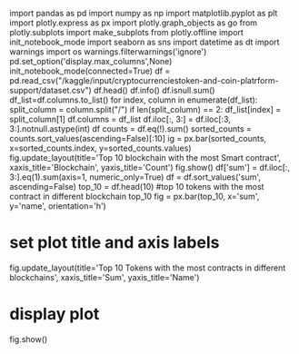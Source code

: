 import pandas as pd
import numpy as np
import matplotlib.pyplot as plt
import plotly.express as px
import plotly.graph_objects as go
from plotly.subplots import make_subplots
from plotly.offline import init_notebook_mode
import seaborn as sns
import datetime as dt
import warnings
import os 
warnings.filterwarnings('ignore')
pd.set_option('display.max_columns',None)
init_notebook_mode(connected=True)
df = pd.read_csv("/kaggle/input/cryptocurrenciestoken-and-coin-platrform-support/dataset.csv")
df.head()
df.info()
df.isnull.sum()
df_list=df.columns.to_list()
for index, column in enumerate(df_list):
split_column = column.split("/")
if len(split_column) == 2:
   df_list[index] = split_column[1]
df.columns = df_list
df.iloc[:, 3:] = df.iloc[:3, 3:].notnull.astype(int)
df
counts = df.eq(!).sum()
sorted_counts = counts.sort_values(ascending=False)[:10]
ig = px.bar(sorted_counts, x=sorted_counts.index, y=sorted_counts.values)
fig.update_layout(title='Top 10 blockchain with the most Smart contract', xaxis_title='Blockchain', yaxis_title='Count')
fig.show()
df['sum'] = df.iloc[:, 3:].eq(1).sum(axis=1, numeric_only=True)
df = df.sort_values('sum', ascending=False)
top_10 = df.head(10)
#top 10 tokens with the most contract in different blockchain
top_10
fig = px.bar(top_10, x='sum', y='name', orientation='h')
# set plot title and axis labels
fig.update_layout(title='Top 10 Tokens with the most contracts in different blockchains', xaxis_title='Sum', yaxis_title='Name')
# display plot
fig.show()

​


      
        
        

